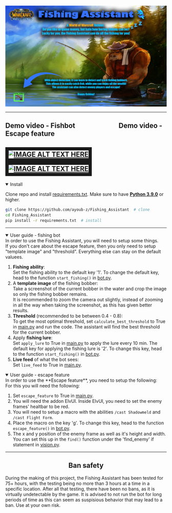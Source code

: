 <p>
   <div align="center">
   <img width="900" src="https://github.com/ayoub-z/Fishing_Assistant/blob/master/Poster.png"></a>
   </div>
</p>

---

## Demo video - Fishbot &emsp;&emsp;&emsp;&emsp;&emsp;&emsp; Demo video - Escape feature

<a href="http://www.youtube.com/watch?feature=player_embedded&v=Bm_ktmQUGPc
" target="_blank"><img src="http://img.youtube.com/vi/Bm_ktmQUGPc/0.jpg" 
alt="IMAGE ALT TEXT HERE" width="380" height="285" border="10" /></a>
<a href="http://www.youtube.com/watch?feature=player_embedded&v=hZyNFjJBaTk
" target="_blank"><img src="http://img.youtube.com/vi/hZyNFjJBaTk/0.jpg" 
alt="IMAGE ALT TEXT HERE" width="380" height="285" border="10" /></a>
---

<details open>
<summary>Install</summary>
 
Clone repo and install [requirements.txt](https://github.com/ayoub-z/Fishing_Assistant/blob/master/requirements.txt). Make sure to have [**Python 3.9.0**](https://www.python.org/downloads) or higher.

```bash
git clone https://github.com/ayoub-z/Fishing_Assistant  # clone
cd Fishing_Assistant
pip install -r requirements.txt  # install
```
  
</details>

---

<details open>
<summary>User guide - fishing bot</summary>
In order to use the Fishing Assistant, you will need to setup some things. <br>
If you don't care about the escape feature, then you only need to setup "template image" and "threshold". Everything else can stay on the default valuees.  

1. **Fishing ability**: <br>
   Set the fishing ability to the default key '1'. To change the default key, head to the function `start_fishing()` in [bot.py](https://github.com/ayoub-z/Fishing_Assistant/blob/master/main.py).
2. A **template image** of the fishing bobber: <br>
   Take a screenshot of the current bobber in the water and crop the image so only the fishing bobber remains.<br>
   It is recommended to zoom the camera out slightly, instead of zooming in all the way when taking the screenshot, as this has given better results.
3. **Threshold** (recommended to be between 0.4 - 0.8): <br>
   To get the most optimal threshold, set `calculate_best_threshold` to True in [main.py](https://github.com/ayoub-z/Fishing_Assistant/blob/master/main.py) and run the code. The assistant will find the best threshold for the current bobber.
4. Apply **fishing lure**: <br>
   Set `apply_lure` to True in [main.py](https://github.com/ayoub-z/Fishing_Assistant/blob/master/main.py) to apply the lure every 10 min. The default key for applying the fishing lure is '2'. To change this key, head to the function `start_fishing()` in [bot.py](https://github.com/ayoub-z/Fishing_Assistant/blob/master/main.py).
5. **Live feed** of what the bot sees: <br>
   Set `live_feed` to True in [main.py](https://github.com/ayoub-z/Fishing_Assistant/blob/master/main.py).
</details>

<details open>
<summary>User guide - escape feature</summary>  
In order to use the **Escape feature**, you need to setup the following: <br>
For this you will need the following: <br>
  
1. Set `escape_feature` to True in [main.py](https://github.com/ayoub-z/Fishing_Assistant/blob/master/main.py). <br>
2. You will need the addon ElvUI. Inside ElvUI, you need to set the enemy frames' healtbar to be red. <br>
3. You will need to setup a macro with the abilities `/cast Shadowmeld` and `/cast Flight Form`. <br>
4. Place the macro on the key 'g'. To change this key, head to the function `escape_feature()` in [bot.py](https://github.com/ayoub-z/Fishing_Assistant/blob/master/main.py).<br>
5. The x and y position of the enemy frame as well as it's height and width. You can set this up in the `find()` function under the 'find_enemy' if statement in [vision.py](https://github.com/ayoub-z/Fishing_Assistant/blob/master/vision.py).
  
---
 </details> 
 
 ## <div align="center">Ban safety</div>
 During the making of this project, the Fishing Assistant has been tested for 75+ hours, with the testing being no more than 3 hours at a time in a specific location. After all that testing, there have been no bans, as it is virtually undetectable by the game. It is advised to not run the bot for long periods of time as this can seem as suspisious behavior that may lead to a ban. Use at your own risk.
